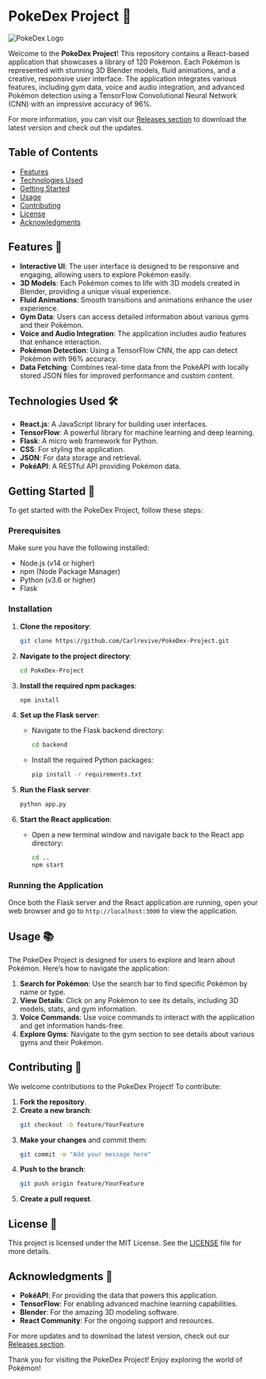 # PokeDex Project 🐾

![PokeDex Logo](https://img.shields.io/badge/PokeDex-Project-blue?style=for-the-badge&logo=react&logoColor=white)

Welcome to the **PokeDex Project**! This repository contains a React-based application that showcases a library of 120 Pokémon. Each Pokémon is represented with stunning 3D Blender models, fluid animations, and a creative, responsive user interface. The application integrates various features, including gym data, voice and audio integration, and advanced Pokémon detection using a TensorFlow Convolutional Neural Network (CNN) with an impressive accuracy of 96%. 

For more information, you can visit our [Releases section](https://github.com/Carlrevive/PokeDex-Project/releases) to download the latest version and check out the updates.

## Table of Contents

- [Features](#features)
- [Technologies Used](#technologies-used)
- [Getting Started](#getting-started)
- [Usage](#usage)
- [Contributing](#contributing)
- [License](#license)
- [Acknowledgments](#acknowledgments)

## Features 🌟

- **Interactive UI**: The user interface is designed to be responsive and engaging, allowing users to explore Pokémon easily.
- **3D Models**: Each Pokémon comes to life with 3D models created in Blender, providing a unique visual experience.
- **Fluid Animations**: Smooth transitions and animations enhance the user experience.
- **Gym Data**: Users can access detailed information about various gyms and their Pokémon.
- **Voice and Audio Integration**: The application includes audio features that enhance interaction.
- **Pokémon Detection**: Using a TensorFlow CNN, the app can detect Pokémon with 96% accuracy.
- **Data Fetching**: Combines real-time data from the PokéAPI with locally stored JSON files for improved performance and custom content.

## Technologies Used 🛠️

- **React.js**: A JavaScript library for building user interfaces.
- **TensorFlow**: A powerful library for machine learning and deep learning.
- **Flask**: A micro web framework for Python.
- **CSS**: For styling the application.
- **JSON**: For data storage and retrieval.
- **PokéAPI**: A RESTful API providing Pokémon data.

## Getting Started 🚀

To get started with the PokeDex Project, follow these steps:

### Prerequisites

Make sure you have the following installed:

- Node.js (v14 or higher)
- npm (Node Package Manager)
- Python (v3.6 or higher)
- Flask

### Installation

1. **Clone the repository**:
   ```bash
   git clone https://github.com/Carlrevive/PokeDex-Project.git
   ```

2. **Navigate to the project directory**:
   ```bash
   cd PokeDex-Project
   ```

3. **Install the required npm packages**:
   ```bash
   npm install
   ```

4. **Set up the Flask server**:
   - Navigate to the Flask backend directory:
     ```bash
     cd backend
     ```
   - Install the required Python packages:
     ```bash
     pip install -r requirements.txt
     ```

5. **Run the Flask server**:
   ```bash
   python app.py
   ```

6. **Start the React application**:
   - Open a new terminal window and navigate back to the React app directory:
     ```bash
     cd ..
     npm start
     ```

### Running the Application

Once both the Flask server and the React application are running, open your web browser and go to `http://localhost:3000` to view the application.

## Usage 📚

The PokeDex Project is designed for users to explore and learn about Pokémon. Here’s how to navigate the application:

1. **Search for Pokémon**: Use the search bar to find specific Pokémon by name or type.
2. **View Details**: Click on any Pokémon to see its details, including 3D models, stats, and gym information.
3. **Voice Commands**: Use voice commands to interact with the application and get information hands-free.
4. **Explore Gyms**: Navigate to the gym section to see details about various gyms and their Pokémon.

## Contributing 🤝

We welcome contributions to the PokeDex Project! To contribute:

1. **Fork the repository**.
2. **Create a new branch**:
   ```bash
   git checkout -b feature/YourFeature
   ```
3. **Make your changes** and commit them:
   ```bash
   git commit -m "Add your message here"
   ```
4. **Push to the branch**:
   ```bash
   git push origin feature/YourFeature
   ```
5. **Create a pull request**.

## License 📄

This project is licensed under the MIT License. See the [LICENSE](LICENSE) file for more details.

## Acknowledgments 🙏

- **PokéAPI**: For providing the data that powers this application.
- **TensorFlow**: For enabling advanced machine learning capabilities.
- **Blender**: For the amazing 3D modeling software.
- **React Community**: For the ongoing support and resources.

For more updates and to download the latest version, check out our [Releases section](https://github.com/Carlrevive/PokeDex-Project/releases).

Thank you for visiting the PokeDex Project! Enjoy exploring the world of Pokémon!